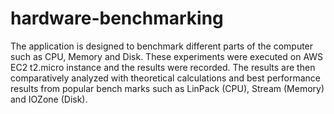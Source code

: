 # hardware-benchmarking
The application is designed to benchmark different parts of the computer such as CPU, Memory and Disk. These experiments were executed on AWS EC2 t2.micro instance and the results were recorded. The results are then comparatively analyzed with theoretical calculations and best performance results from popular bench marks such as LinPack (CPU), Stream (Memory) and IOZone (Disk).
